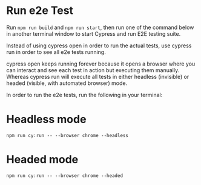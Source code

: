 # Run e2e Test
Run ```npm run build``` and ```npm run start```, 
then run one of the command below in another terminal window to start Cypress and run E2E testing suite.

Instead of using cypress open in order to run the actual tests,  use cypress run in order to see all e2e tests running.

cypress open keeps running forever because it opens a browser where you can interact and see each test in action but executing them manually. Whereas cypress run will execute all tests in either headless (invisible) or headed (visible, with automated browser) mode.

In order to run the e2e tests, run the following in your terminal:

# Headless mode
```npm run cy:run -- --browser chrome --headless```

# Headed mode
```npm run cy:run -- --browser chrome --headed```
